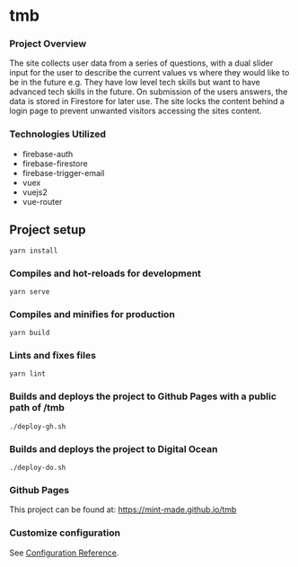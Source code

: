 # tmb

### Project Overview
The site collects user data from a series of questions, with a dual slider input for the user to describe the current values vs where they would like to be in the future e.g. They have low level tech skills but want to have advanced tech skills in the future. On submission of the users answers, the data is stored in Firestore for later use. The site locks the content behind a login page to prevent unwanted visitors accessing the sites content. 

### Technologies Utilized
- firebase-auth 
- firebase-firestore 
- firebase-trigger-email 
- vuex 
- vuejs2 
- vue-router 

## Project setup

```
yarn install
```

### Compiles and hot-reloads for development

```
yarn serve
```

### Compiles and minifies for production

```
yarn build
```

### Lints and fixes files

```
yarn lint
```

### Builds and deploys the project to Github Pages with a public path of /tmb

```
./deploy-gh.sh
```

### Builds and deploys the project to Digital Ocean

```
./deploy-do.sh
```

### Github Pages

This project can be found at: https://mint-made.github.io/tmb

### Customize configuration

See [Configuration Reference](https://cli.vuejs.org/config/).
